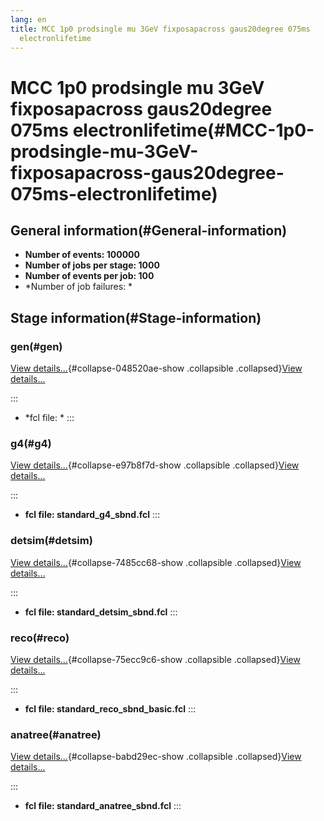 ```yaml
---
lang: en
title: MCC 1p0 prodsingle mu 3GeV fixposapacross gaus20degree 075ms
  electronlifetime
---
```




MCC 1p0 prodsingle mu 3GeV fixposapacross gaus20degree 075ms electronlifetime(#MCC-1p0-prodsingle-mu-3GeV-fixposapacross-gaus20degree-075ms-electronlifetime)
==============================================================================================================================================================================



General information(#General-information) 
----------------------------------------------------------

-   **Number of events: 100000**
-   **Number of jobs per stage: 1000**
-   **Number of events per job: 100**
-   \*Number of job failures: \*



Stage information(#Stage-information) 
------------------------------------------------------



### gen(#gen) 

[View details\...](#){#collapse-048520ae-show .collapsible
.collapsed}[View details\...](#)

::: 
-   \*fcl file: \*
:::



### g4(#g4) 

[View details\...](#){#collapse-e97b8f7d-show .collapsible
.collapsed}[View details\...](#)

::: 
-   **fcl file: standard\_g4\_sbnd.fcl**
:::



### detsim(#detsim) 

[View details\...](#){#collapse-7485cc68-show .collapsible
.collapsed}[View details\...](#)

::: 
-   **fcl file: standard\_detsim\_sbnd.fcl**
:::



### reco(#reco) 

[View details\...](#){#collapse-75ecc9c6-show .collapsible
.collapsed}[View details\...](#)

::: 
-   **fcl file: standard\_reco\_sbnd\_basic.fcl**
:::



### anatree(#anatree) 

[View details\...](#){#collapse-babd29ec-show .collapsible
.collapsed}[View details\...](#)

::: 
-   **fcl file: standard\_anatree\_sbnd.fcl**
:::
